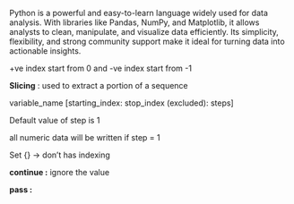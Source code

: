 Python is a powerful and easy-to-learn language widely used for data analysis. With libraries like Pandas, NumPy, and Matplotlib, it allows analysts to clean, manipulate, and visualize data efficiently. Its simplicity, flexibility, and strong community support make it ideal for turning data into actionable insights.

+ve index start from 0 and -ve index start from -1

**Slicing** : used to extract a portion of a sequence 

variable_name [starting_index: stop_index (excluded): steps]

Default value of step is 1
 
all numeric data will be written if step = 1

Set {} -> don’t has indexing

**continue :** ignore the value

**pass :** 
